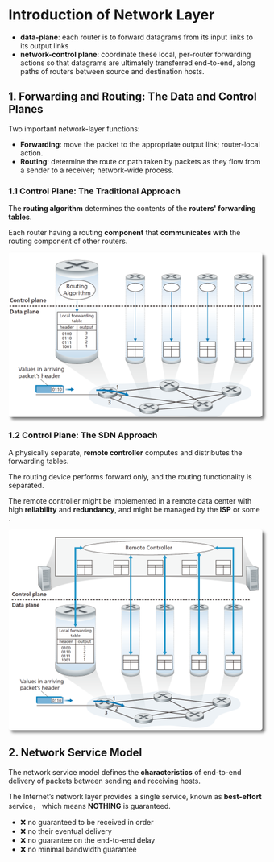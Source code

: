 # Introduction of Network Layer


- **data-plane**: each router is to forward datagrams from its input links to its output links
- **network-control plane**: coordinate these local, per-router forwarding actions so that datagrams are ultimately transferred end-to-end, along paths of routers between source and destination hosts.

## 1. Forwarding and Routing: The Data and Control Planes

Two important network-layer functions:

- **Forwarding**: move the packet to the appropriate output link; router-local action.
- **Routing**: determine the route or path taken by packets as they flow from a sender to a receiver; network-wide process.

### 1.1 Control Plane: The Traditional Approach

The **routing algorithm** determines the contents of the **routers' forwarding tables**.

Each router having a routing **component** that **communicates with** the routing component of other routers.

<div class="autocb" style="text-align:center;"><img src="./1.Basic.assets\autocb_0.png" style="zoom: 50%;box-shadow: rgba(0, 0, 0, 0.5) 10px 10px 10px; border-radius: 10px;" /></div>

### 1.2 Control Plane: The SDN Approach

A physically separate, **remote controller** computes and distributes the forwarding tables.

The routing device performs forward only, and the routing functionality is separated.

The remote controller might be implemented in a remote data center with high **reliability** and **redundancy**, and might be managed by the **ISP** or some    .

<div class="autocb" style="text-align:center;"><img src="./1.Basic.assets\autocb_1.png" style="zoom: 50%;box-shadow: rgba(0, 0, 0, 0.5) 10px 10px 10px; border-radius: 10px;" /></div>

## 2. Network Service Model

The network service model defines the **characteristics** of end-to-end delivery of packets between sending and receiving hosts.

The Internet’s network layer provides a single service, known as **best-effort** service， which means **NOTHING** is guaranteed.

- ❌ no guaranteed to be received in order
- ❌ no their eventual delivery
- ❌ no guarantee on the end-to-end delay
- ❌ no minimal bandwidth guarantee

